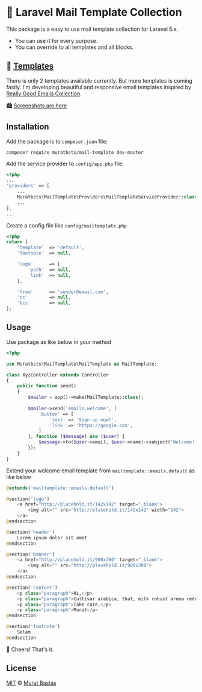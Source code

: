 # 💌 Laravel Mail Template Collection

This package is a easy to use mail template collection for Laravel 5.x.
* You can use it for every purpose.
* You can override to all templates and all blocks.

## 🎨 [Templates](./screenshots)

There is only 2 templates available currently. But more templates is coming fastly.
I'm developing beautiful and responsive email templates inspired by [Really Good Emails Collection](https://codepen.io/reallygoodemails).

🏙 [Screenshots are here](./screenshots)

## Installation

Add the package is to `composer.json` file:

```shell
composer require muratbsts/mail-template dev-master
```

Add the service provider to `config/app.php` file:

```php
<?php
...
'providers' => [
    ...
    Muratbsts\MailTemplate\Providers\MailTemplateServiceProvider::class,
    ...
],
...
```

Create a config file like `config/mailtemplate.php`

```php
<?php
return [
    'template'  => 'default',
    'footnote'  => null,

    'logo'      => [
        'path'  => null,
        'link'  => null,
    ],

    'from'      => 'sender@email.com',
    'cc'        => null,
    'bcc'       => null,
];
```

## Usage

Use package as like below in your method

```php
<?php

use Muratbsts\MailTemplate\MailTemplate as MailTemplate;

class XyzController extends Controller
{
    public function send()
    {
        $mailer = app()->make(MailTemplate::class);
    
        $mailer->send('emails.welcome', [
            'button' => [
                'text' => 'Sign up now!',
                'link' => 'https://google.com',
            ]
        ], function ($message) use ($user) {
            $message->to($user->email, $user->name)->subject('Welcome!');
        });
    }
}
```

Extend your welcome email template from `mailtemplate::emails.default` as like below

```php
@extends('mailtemplate::emails.default')

@section('logo')
    <a href="http://placehold.it/142x142" target="_blank">
        <img alt="" src="http://placehold.it/142x142" width="142">
    </a>
@endsection

@section('header')
    Lorem ipsum dolor sit amet
@endsection

@section('banner')
    <a href="http://placehold.it/900x300" target="_blank">
        <img alt="" src="http://placehold.it/900x300">
    </a>
@endsection

@section('content')
    <p class="paragraph">Hi,</p>
    <p class="paragraph">Cultivar arabica, that, milk robust aroma redeye skinny arabica. Qui skinny, americano barista roast crema single shot filter. To go decaffeinated to go, mug iced sit plunger pot con panna decaffeinated barista sugar café au lait. Cup mazagran milk grinder, coffee steamed fair trade and whipped con panna aromatic.</p>
    <p class="paragraph">Take care,</p>
    <p class="paragraph">Murat</p>
@endsection

@section('footnote')
    Selam
@endsection
```

🎉 Cheers! That's it.

## License

[MIT](./LICENCE) &copy; [Murat Bastas](http://muratbt.me)
